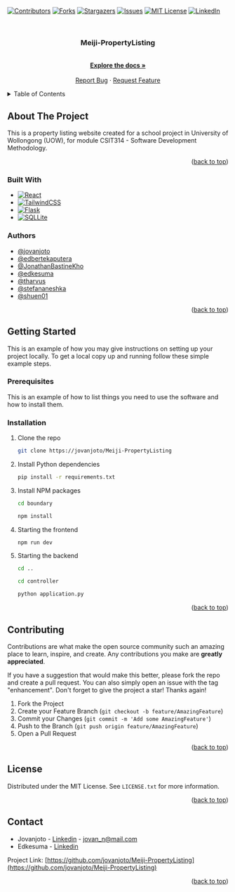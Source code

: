 <a name="readme-top"></a>

<!-- PROJECT SHIELDS -->
<!--
*** I'm using markdown "reference style" links for readability.
*** Reference links are enclosed in brackets [ ] instead of parentheses ( ).
*** See the bottom of this document for the declaration of the reference variables
*** for contributors-url, forks-url, etc. This is an optional, concise syntax you may use.
*** https://www.markdownguide.org/basic-syntax/#reference-style-links
-->
[![Contributors][contributors-shield]][contributors-url]
[![Forks][forks-shield]][forks-url]
[![Stargazers][stars-shield]][stars-url]
[![Issues][issues-shield]][issues-url]
[![MIT License][license-shield]][license-url]
[![LinkedIn][linkedin-shield]][linkedin-url]



<!-- PROJECT LOGO -->
<br />
<div align="center">
<!--   <a href="https://github.com/github_username/repo_name">
    <img src="images/logo.png" alt="Logo" width="80" height="80">
  </a> -->

<h3 align="center">Meiji-PropertyListing</h3>

  <p align="center">
    <br />
    <a href="https://github.com/jovanjoto/Meiji-PropertyListing"><strong>Explore the docs »</strong></a>
    <br />
    <br />
    <a href="https://github.com/jovanjoto/Meiji-PropertyListing/issues/new?labels=bug&template=bug-report---.md">Report Bug</a>
    ·
    <a href="https://github.com/jovanjoto/Meiji-PropertyListing/issues/new?labels=enhancement&template=feature-request---.md">Request Feature</a>
  </p>
</div>



<!-- TABLE OF CONTENTS -->
<details>
  <summary>Table of Contents</summary>
  <ol>
    <li>
      <a href="#about-the-project">About The Project</a>
      <ul>
        <li><a href="#built-with">Built With</a></li>
        <li><a href="#authors">Authors</a></li>
      </ul>
    </li>
    <li>
      <a href="#getting-started">Getting Started</a>
      <ul>
        <li><a href="#prerequisites">Prerequisites</a></li>
        <li><a href="#installation">Installation</a></li>
      </ul>
    </li>
    <li><a href="#contributing">Contributing</a></li>
    <li><a href="#license">License</a></li>
    <li><a href="#contact">Contact</a></li>
  </ol>
</details>



<!-- ABOUT THE PROJECT -->
## About The Project

This is a property listing website created for a school project in University of Wollongong (UOW), for module CSIT314 - Software Development Methodology.

<p align="right">(<a href="#readme-top">back to top</a>)</p>



### Built With

* [![React][React.js]][React-url]
* [![TailwindCSS][Tailwind-css]][Tailwind-url]
* [![Flask][Flask-py]][Flask-url]
* [![SQLLite][SQLlite]][SQLlite-url]

### Authors
- [@jovanjoto](https://www.github.com/jovanjoto)
- [@edbertekaputera](https://www.github.com/edbertekaputera)
- [@JonathanBastineKho](https://www.github.com/jonathanbastinekho)
- [@edkesuma](https://www.github.com/edkesuma)
- [@tharvus](https://www.github.com/tharvus)
- [@stefananeshka](https://www.github.com/stefananeshka)
- [@shuen01](https://www.github.com/Shuen01)


<p align="right">(<a href="#readme-top">back to top</a>)</p>

<!-- GETTING STARTED -->
## Getting Started

This is an example of how you may give instructions on setting up your project locally.
To get a local copy up and running follow these simple example steps.

### Prerequisites

This is an example of how to list things you need to use the software and how to install them.

### Installation

1. Clone the repo
   ```sh
   git clone https://jovanjoto/Meiji-PropertyListing
   ```
2. Install Python dependencies
   ```sh
   pip install -r requirements.txt
   ```
2. Install NPM packages
   ```sh
   cd boundary
   ```
   ```sh
   npm install
   ```
4. Starting the frontend
   ```sh
   npm run dev
   ```
5. Starting the backend
   ```sh
   cd ..
   ```
   ```sh
   cd controller
   ```
   ```sh
   python application.py
   ```

<p align="right">(<a href="#readme-top">back to top</a>)</p>



<!-- USAGE EXAMPLES -->

<!-- CONTRIBUTING -->
## Contributing

Contributions are what make the open source community such an amazing place to learn, inspire, and create. Any contributions you make are **greatly appreciated**.

If you have a suggestion that would make this better, please fork the repo and create a pull request. You can also simply open an issue with the tag "enhancement".
Don't forget to give the project a star! Thanks again!

1. Fork the Project
2. Create your Feature Branch (`git checkout -b feature/AmazingFeature`)
3. Commit your Changes (`git commit -m 'Add some AmazingFeature'`)
4. Push to the Branch (`git push origin feature/AmazingFeature`)
5. Open a Pull Request

<p align="right">(<a href="#readme-top">back to top</a>)</p>

<!-- LICENSE -->
## License

Distributed under the MIT License. See `LICENSE.txt` for more information.

<p align="right">(<a href="#readme-top">back to top</a>)</p>

<!-- CONTACT -->
## Contact

* Jovanjoto - [Linkedin](https://www.linkedin.com/in/jovanjoto/) - jovan_n@mail.com
* Edkesuma - [Linkedin](https://www.linkedin.com/in/edrickkesuma/)

Project Link: [https://github.com/jovanjoto/Meiji-PropertyListing](https://github.com/jovanjoto/Meiji-PropertyListing)

<p align="right">(<a href="#readme-top">back to top</a>)</p>



<!-- MARKDOWN LINKS & IMAGES -->
<!-- https://www.markdownguide.org/basic-syntax/#reference-style-links -->
[contributors-shield]: https://img.shields.io/github/contributors/jovanjoto/Meiji-PropertyListing.svg?style=for-the-badge
[contributors-url]: https://github.com/jovanjoto/Meiji-PropertyListing/graphs/contributors
[forks-shield]: https://img.shields.io/github/forks/jovanjoto/Meiji-PropertyListing.svg?style=for-the-badge
[forks-url]: https://github.com/jovanjoto/Meiji-PropertyListing/network/members
[stars-shield]: https://img.shields.io/github/stars/jovanjoto/Meiji-PropertyListing.svg?style=for-the-badge
[stars-url]: https://github.com/jovanjoto/Meiji-PropertyListing/stargazers
[issues-shield]: https://img.shields.io/github/issues/jovanjoto/Meiji-PropertyListing.svg?style=for-the-badge
[issues-url]: https://github.com/jovanjoto/Meiji-PropertyListing/issues
[license-shield]: https://img.shields.io/github/license/jovanjoto/Meiji-PropertyListing.svg?style=for-the-badge
[license-url]: https://github.com/jovanjoto/Meiji-PropertyListing/blob/master/LICENSE.txt
[linkedin-shield]: https://img.shields.io/badge/-LinkedIn-black.svg?style=for-the-badge&logo=linkedin&colorB=555
[linkedin-url]: https://linkedin.com/in/jovanjoto/
[product-screenshot]: images/screenshot.png
[React.js]: https://img.shields.io/badge/React-61DAFB?style=flat&logo=react&logoColor=black
[React-url]: https://reactjs.org/
[Tailwind-css]: https://img.shields.io/badge/Tailwind_CSS-06B6D4?style=flat&logo=tailwind-css&logoColor=white
[Tailwind-url]: https://tailwindcss.com/
[Flask-py]: https://img.shields.io/badge/Flask-000000?style=flat&logo=flask&logoColor=white
[Flask-url]: https://flask.palletsprojects.com/en/3.0.x/
[SQLlite]: https://img.shields.io/badge/sqlite-%2307405e.svg?style=for-the-badge&logo=sqlite&logoColor=white
[SQLlite-url]: https://www.sqlite.org/

